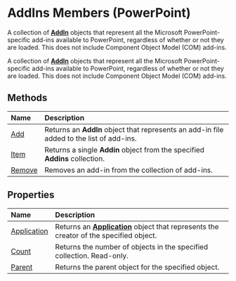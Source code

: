 
# AddIns Members (PowerPoint)
A collection of  **[AddIn](e98b609e-97ef-b471-f047-b647bff1e9af.md)** objects that represent all the Microsoft PowerPoint-specific add-ins available to PowerPoint, regardless of whether or not they are loaded. This does not include Component Object Model (COM) add-ins.

A collection of  **[AddIn](e98b609e-97ef-b471-f047-b647bff1e9af.md)** objects that represent all the Microsoft PowerPoint-specific add-ins available to PowerPoint, regardless of whether or not they are loaded. This does not include Component Object Model (COM) add-ins.


## Methods



|**Name**|**Description**|
|:-----|:-----|
|[Add](e476e0dc-e82b-c460-822b-def325330514.md)|Returns an  **AddIn** object that represents an add-in file added to the list of add-ins.|
|[Item](ef619e15-f2b6-472d-e625-a49ba5e6ff27.md)|Returns a single  **Addin** object from the specified **Addins** collection.|
|[Remove](6a7548a4-f7b4-ec80-2cc2-048215913fd4.md)|Removes an add-in from the collection of add-ins.|

## Properties



|**Name**|**Description**|
|:-----|:-----|
|[Application](c7b137d6-3e9b-924b-a8b0-6c1a53155317.md)|Returns an  **[Application](978c2b99-4271-b953-4283-73b5f3d96f41.md)** object that represents the creator of the specified object.|
|[Count](5ccbf78a-3585-8de5-78c9-b27f32d8f5c9.md)|Returns the number of objects in the specified collection. Read-only.|
|[Parent](1669a388-0593-b968-efb4-e96c2c4b97a1.md)|Returns the parent object for the specified object.|
